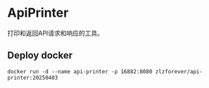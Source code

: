 # ApiPrinter

打印和返回API请求和响应的工具。

## Deploy docker

```
docker run -d --name api-printer -p 16882:8080 zlzforever/api-printer:20250403
```